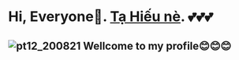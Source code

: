 # Hi, Everyone🐾. **[Tạ Hiếu nè](https://www.facebook.com/TaHieu2709/).** 💕💕💕

  

## ![pt12_200821](https://user-images.githubusercontent.com/71754731/130457643-6de59841-7ad6-463c-b62c-fbcb1b87aa6f.png) Wellcome to my profile😊😊😊



